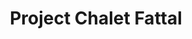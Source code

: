 ---
#preview
title: Project Chalet Fattal
image: /img/chalet fattal.png
short: "Design and Execution of Electrical
Ice melting system.(210m2)"
location: "Lebanon - Faqra"
dates: "2020"


#full details
checklist:
    title: Scope Of Work
    items:
        - Design and Execution of Electrical Ice melting system.(210m2)


details:
    items:
        - label: Mechanical Contractor
          value: MSTech For Engineering S.A.R.L

        - label: Duration
          value: 3 months 
        
        - label: Completion Date
          value: 2020
      
slider: 
    items:
        - image: /img/chalet fattal.png
          alt: "image"

        - image: /img/chalet fattal2.png
          alt: "image"

---